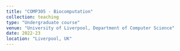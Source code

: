 ```yaml
---
title: "COMP305 - Biocomputation"
collection: teaching
type: "Undergraduate course"
venue: "University of Liverpool, Department of Computer Science"
date: 2022-23
location: "Liverpool, UK"
---
```

